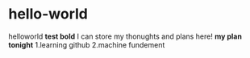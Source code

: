 # hello-world
helloworld
**test bold**
I can store my thonughts and plans here!
**my plan tonight**
1.learning github
2.machine fundement

